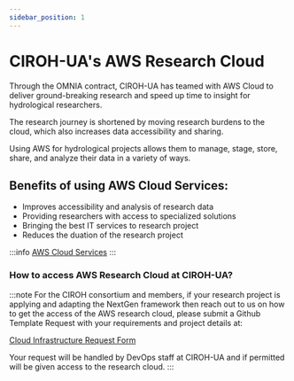 ```yaml
---
sidebar_position: 1
---
```


# CIROH-UA's AWS Research Cloud

Through the OMNIA contract, CIROH-UA has teamed with AWS Cloud to deliver ground-breaking research and speed up time to insight for hydrological researchers.

The research journey is shortened by moving research burdens to the cloud, which also increases data accessibility and sharing.

Using AWS for hydrological projects allows them to manage, stage, store, share, and analyze their data in a variety of ways.


## Benefits of using AWS Cloud Services:

- Improves accessibility and analysis of research data
- Providing researchers with access to specialized solutions
- Bringing the best IT services to research project
- Reduces the duation of the research project


:::info
<a href="https://aws.amazon.com/">AWS Cloud Services</a>
:::

### How to access AWS Research Cloud at CIROH-UA?
:::note
For the CIROH consortium and members, if your research project is applying and adapting the NextGen framework then reach out to us on how to get the access of the AWS research cloud, please submit a Github Template Request with your requirements and project details at:

<a href="https://github.com/CIROH-UA/NGIAB-CloudInfra/issues/new?assignees=&labels=infrastructure&projects=&template=aws_infrastructure_request.md&title="> Cloud Infrastructure Request Form</a>

Your request will be handled by DevOps staff at CIROH-UA and if permitted will be given access to the research cloud.
:::